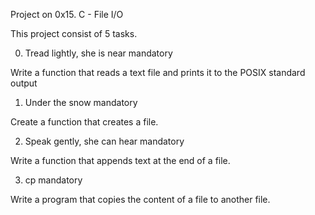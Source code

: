 Project on 0x15. C - File I/O

This project consist of 5 tasks.


0. Tread lightly, she is near
mandatory

Write a function that reads a text file and prints it to the POSIX standard output

1. Under the snow
mandatory

Create a function that creates a file.

2. Speak gently, she can hear
mandatory

Write a function that appends text at the end of a file.

3. cp
mandatory

Write a program that copies the content of a file to another file.

